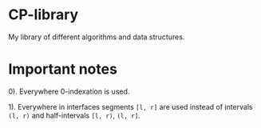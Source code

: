 # CP-library
My library of different algorithms and data structures.

# Important notes
0). Everywhere 0-indexation is used.

1). Everywhere in interfaces segments `[l, r]` are used instead of intervals `(l, r)` and half-intervals `[l, r)`, `(l, r]`.
